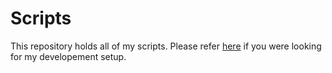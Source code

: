 # Scripts

This repository holds all of my scripts. Please refer [here](https://rohanbatrain.github.io/knowledge-base/) if you were looking for my developement setup.

